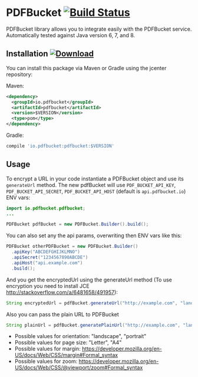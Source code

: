 # PDFBucket [![Build Status](https://travis-ci.org/pdfbucket/pdfbucket-java.svg?branch=master)](https://travis-ci.org/pdfbucket/pdfbucket-java)

PDFBucket library allows you to integrate easily with the PDFBucket service. Automatically tested against Java version 6, 7, and 8.


## Installation [ ![Download](https://api.bintray.com/packages/sanrodari/pdfbucket/pdfbucket/images/download.svg) ](https://bintray.com/sanrodari/pdfbucket/pdfbucket/_latestVersion)

You can install this package via Maven or Gradle using the jcenter repository:

Maven:

```xml
<dependency>
  <groupId>io.pdfbucket</groupId>
  <artifactId>pdfbucket</artifactId>
  <version>$VERSION</version>
  <type>pom</type>
</dependency>
```

Gradle:

```groovy
compile 'io.pdfbucket:pdfbucket:$VERSION'
```

## Usage

To encrypt a URL in your code instantiate a PDFBucket object and use its `generateUrl` method.
The new pdfBucket will use `PDF_BUCKET_API_KEY`, `PDF_BUCKET_API_SECRET`, `PDF_BUCKET_API_HOST` (default is `api.pdfbucket.io`) ENV vars:

```java
import io.pdfbucket.pdfbucket;
...

PDFBucket pdfBucket = new PDFBucket.Builder().build();
```

You can also set any the api params, overwriting then ENV vars like this:

```java
PDFBucket otherPDFBucket = new PDFBucket.Builder()
  .apiKey("ABCDEFGHIJKLMNO")
  .apiSecret("1234567890ABCDE")
  .apiHost("api.example.com")
  .build();
```

And you get the encryptedUrl using the generateUrl method (To use encryption you need to install JCE http://stackoverflow.com/a/6481658/491957):

```java
String encryptedUrl = pdfBucket.generateUrl("http://example.com", "landscape", "A4", "2px", "0.7");
```

Also you can pass the plain URL to PDFBucket

```java
String plainUrl = pdfBucket.generatePlainUrl("http://example.com", "landscape", "A4", "2px", "0.7");
```

* Possible values for orientation: "landscape", "portrait"
* Possible values for page size: "Letter", "A4"
* Possible values for margin: https://developer.mozilla.org/en-US/docs/Web/CSS/margin#Formal_syntax
* Possible values for zoom: https://developer.mozilla.org/en-US/docs/Web/CSS/@viewport/zoom#Formal_syntax
